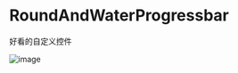 # RoundAndWaterProgressbar
好看的自定义控件

![image](https://github.com/wzsharecode/RoundAndWaterProgressbar/blob/master/app/src/main/res/mipmap-hdpi/pic.gif)
